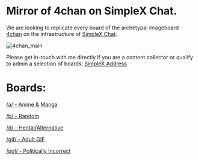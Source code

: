 # Mirror of 4chan on SimpleX Chat.

We are looking to replicate every board of the archetypal imageboard [4chan](https://4chan.org/) on the infrastructure of [SimpleX Chat](https://github.com/simplex-chat/simplex-chat).

![4chan_main](https://user-images.githubusercontent.com/11165220/224705495-b823e5f3-205a-4867-b9c5-abb7e835067d.png)

Please get in-touch with me directly if you are a content collector or qualify to admin a selection of boards:
[SimpleX Address](https://simplex.chat/contact#/?v=1&smp=smp%3A%2F%2F6iIcWT_dF2zN_w5xzZEY7HI2Prbh3ldP07YTyDexPjE%3D%40smp10.simplex.im%2FMtQrubMgP6ytJ9jghleOC5KHeaX5fMYS%23%2F%3Fv%3D1%26dh%3DMCowBQYDK2VuAyEAm6j3psqPlOb8WRoypy6LKU_xWHpZNA-J90EITPsePmg%253D%26srv%3Drb2pbttocvnbrngnwziclp2f4ckjq65kebafws6g4hy22cdaiv5dwjqd.onion)

# Boards:

[/a/ - Anime & Manga](https://simplex.chat/contact#/?v=1-2&smp=smp%3A%2F%2F0YuTwO05YJWS8rkjn9eLJDjQhFKvIYd8d4xG8X1blIU%3D%40smp8.simplex.im%2FCQwhtDIyVIH_mmtxgmJ-rOyuTus1Jl_u%23%2F%3Fv%3D1-2%26dh%3DMCowBQYDK2VuAyEA90LhBSSFRQhPFoYNWSEVDLwzYwUGdWYTsJjddOQpmjM%253D%26srv%3Dbeccx4yfxxbvyhqypaavemqurytl6hozr47wfc7uuecacjqdvwpw2xid.onion&data=%7B%22type%22%3A%22group%22%2C%22groupLinkId%22%3A%22iWSRpnrVsT_gTeY-pGHohg%3D%3D%22%7D)

[/b/ - Random](https://simplex.chat/contact#/?v=1-2&smp=smp%3A%2F%2F0YuTwO05YJWS8rkjn9eLJDjQhFKvIYd8d4xG8X1blIU%3D%40smp8.simplex.im%2F8NcvBLxEwGRbgVDslirI1opK66NO2V6Y%23%2F%3Fv%3D1-2%26dh%3DMCowBQYDK2VuAyEAfkSNEv3qg-R-_DpSzKorpdU2cCr5Z7DP0kG93hIdr0w%253D%26srv%3Dbeccx4yfxxbvyhqypaavemqurytl6hozr47wfc7uuecacjqdvwpw2xid.onion&data=%7B%22type%22%3A%22group%22%2C%22groupLinkId%22%3A%22cvD8rle18aVvBPjVWZMwKQ%3D%3D%22%7D)

[/d/ - Hentai/Alternative](https://simplex.chat/contact#/?v=1-2&smp=smp%3A%2F%2F6iIcWT_dF2zN_w5xzZEY7HI2Prbh3ldP07YTyDexPjE%3D%40smp10.simplex.im%2FwAkpPPAA3vEg1JMrhjwFgIDbbUN5l1Xi%23%2F%3Fv%3D1-2%26dh%3DMCowBQYDK2VuAyEAedUJw-ZbaSprQ8AKcStZWhDoEtEX2KauuCFnKa795VA%253D%26srv%3Drb2pbttocvnbrngnwziclp2f4ckjq65kebafws6g4hy22cdaiv5dwjqd.onion&data=%7B%22type%22%3A%22group%22%2C%22groupLinkId%22%3A%22_bjNpCC_2gUmYR94dUppvw%3D%3D%22%7D)

[/gif/ - Adult GIF](https://simplex.chat/contact#/?v=1-2&smp=smp%3A%2F%2FSkIkI6EPd2D63F4xFKfHk7I1UGZVNn6k1QWZ5rcyr6w%3D%40smp9.simplex.im%2FVBLsFKn4Opm74xtDiUuvvsgml47eH25L%23%2F%3Fv%3D1-2%26dh%3DMCowBQYDK2VuAyEAGe89jLtuvNO25zWdpAeBn_Zwv3ajMjrEVkrTdVFofkY%253D%26srv%3Djssqzccmrcws6bhmn77vgmhfjmhwlyr3u7puw4erkyoosywgl67slqqd.onion&data=%7B%22type%22%3A%22group%22%2C%22groupLinkId%22%3A%22XxcA_NQLFn1VyQYr2KULmQ%3D%3D%22%7D)


[/pol/ - Politically Incorrect](https://simplex.chat/contact#/?v=1-2&smp=smp%3A%2F%2F6iIcWT_dF2zN_w5xzZEY7HI2Prbh3ldP07YTyDexPjE%3D%40smp10.simplex.im%2FTKAGh2-E1EyDfMNhV0Ha07kzgCT_2uIt%23%2F%3Fv%3D1-2%26dh%3DMCowBQYDK2VuAyEAMa1nS2cBuwWzCrPmf2gtJ4lan-X9b8Dn0K2R6fQ2KFY%253D%26srv%3Drb2pbttocvnbrngnwziclp2f4ckjq65kebafws6g4hy22cdaiv5dwjqd.onion&data=%7B%22type%22%3A%22group%22%2C%22groupLinkId%22%3A%228ue0_52ScNh_owQf02T3Aw%3D%3D%22%7D)